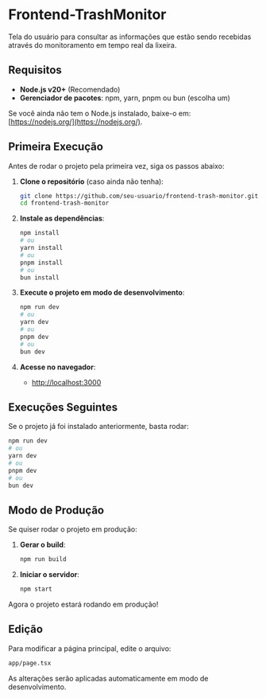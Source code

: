 # Frontend-TrashMonitor

Tela do usuário para consultar as informações que estão sendo recebidas através do monitoramento em tempo real da lixeira.

## Requisitos

- **Node.js v20+** (Recomendado)
- **Gerenciador de pacotes**: npm, yarn, pnpm ou bun (escolha um)

Se você ainda não tem o Node.js instalado, baixe-o em: [https://nodejs.org/](https://nodejs.org/).

## Primeira Execução

Antes de rodar o projeto pela primeira vez, siga os passos abaixo:

1. **Clone o repositório** (caso ainda não tenha):
   ```bash
   git clone https://github.com/seu-usuario/frontend-trash-monitor.git
   cd frontend-trash-monitor
   ```

2. **Instale as dependências**:
   ```bash
   npm install
   # ou
   yarn install
   # ou
   pnpm install
   # ou
   bun install
   ```

3. **Execute o projeto em modo de desenvolvimento**:
   ```bash
   npm run dev
   # ou
   yarn dev
   # ou
   pnpm dev
   # ou
   bun dev
   ```

4. **Acesse no navegador**:
   - [http://localhost:3000](http://localhost:3000)

## Execuções Seguintes

Se o projeto já foi instalado anteriormente, basta rodar:
```bash
npm run dev
# ou
yarn dev
# ou
pnpm dev
# ou
bun dev
```

## Modo de Produção

Se quiser rodar o projeto em produção:

1. **Gerar o build**:
   ```bash
   npm run build
   ```
2. **Iniciar o servidor**:
   ```bash
   npm start
   ```

Agora o projeto estará rodando em produção!

## Edição

Para modificar a página principal, edite o arquivo:
```bash
app/page.tsx
```
As alterações serão aplicadas automaticamente em modo de desenvolvimento.